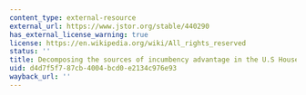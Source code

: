 ```yaml
---
content_type: external-resource
external_url: https://www.jstor.org/stable/440290
has_external_license_warning: true
license: https://en.wikipedia.org/wiki/All_rights_reserved
status: ''
title: Decomposing the sources of incumbency advantage in the U.S House
uid: d4d7f5f7-87cb-4004-bcd0-e2134c976e93
wayback_url: ''
---
```

